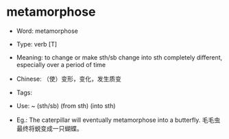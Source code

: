 # metamorphose

- Word: metamorphose

- Type: verb [T]
- Meaning: to change or make sth/sb change into sth completely different, especially over a period of time
- Chinese: （使）变形，变化，发生质变
- Tags: 
- Use: ~ (sth/sb) (from sth) (into sth)
- Eg.: The caterpillar will eventually metamorphose into a butterfly. 毛毛虫最终将蜕变成一只蝴蝶。

